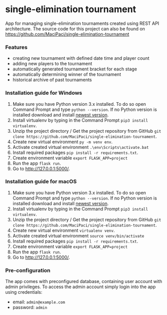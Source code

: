 # single-elimination tournament
App for managing single-elimination tournaments created using REST API architecture.
The source code for this project can also be found on https://github.com/MaciPaci/single-elimination-tournament

### Features
- creating new tournament with defined date time and player count
- adding new players to the tournament
- automatically generated tournament bracket for each stage
- automatically determining winner of the tournament
- historical archive of past tournaments

### Installation guide for Windows
1. Make sure you have Python version 3.x installed. To do so open Command Prompt and type ```python --version```. If no Python version is installed download and install [newest version](https://www.python.org/downloads/).
2. Install virtualenv by typing in the Command Prompt ```pip3 install virtualenv```.
3. Unzip the project directory / Get the project repository from GitHub ```git clone https://github.com/MaciPaci/single-elimination-tournament```.
4. Create new virtual environment ```py -m venv env```.
5. Activate created virtual environment ```.\env\Scripts\activate.bat```
6. Install required packages ```pip install -r requirements.txt```.
7. Create environment variable `export FLASK_APP=project`
8. Run the app ```flask run```.
9. Go to http://127.0.0.1:5000/.

### Installation guide for macOS
1. Make sure you have Python version 3.x installed. To do so open Command Prompt and type ```python --version```. If no Python version is installed download and install [newest version](https://www.python.org/downloads/).
2. Install virtualenv by typing in the Command Prompt ```pip3 install virtualenv```.
3. Unzip the project directory / Get the project repository from GitHub ```git clone https://github.com/MaciPaci/single-elimination-tournament```.
4. Create new virtual environment ```virtualenv venv```.
5. Activate created virtual environment ```source venv/bin/activate```
6. Install required packages ```pip install -r requirements.txt```.
7. Create environment variable `export FLASK_APP=project`
8. Run the app ```flask run```.
9. Go to http://127.0.0.1:5000/.

### Pre-configuration 
The app comes with preconfigured database, containing user account with admin privileges.
To access the admin account simply login into the app using credentials:
 - email: `admin@example.com`
 - password: `admin`